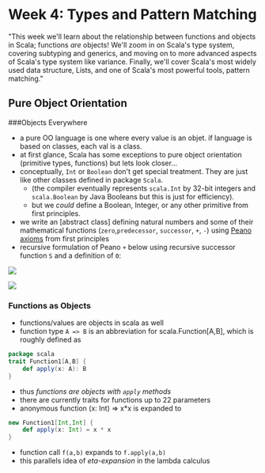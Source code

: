 # Week 4: Types and Pattern Matching

"This week we'll learn about the relationship between functions and objects in Scala; functions *are* objects! We'll zoom in on Scala's type system, covering subtyping and generics, and moving on to more advanced aspects of Scala's type system like variance. Finally, we'll cover Scala's most widely used data structure, Lists, and one of Scala's most powerful tools, pattern matching."

## Pure Object Orientation

###Objects Everywhere

+ a pure OO language is one where every value is an objet. if language is based on classes, each val is a class.
+ at first glance, Scala has some exceptions to pure object orientation (primitive types, functions) but lets look closer...
+ conceptually, ```Int``` or ```Boolean``` don't get special treatment. They are just like other classes defined in package ```Scala```. 
  + (the compiler eventually represents ```scala.Int``` by 32-bit integers and ```scala.Boolean``` by Java Booleans but this is just for efficiency).
  + but we *could* define a Boolean, Integer, or any other primitive from first principles.
+ we write an [abstract class] defining natural numbers and some of their mathematical functions (```zero```,```predecessor```, ```successor```, ```+```, ```-```) using [Peano axioms](https://en.wikipedia.org/wiki/Peano_axioms) from first principles
+ recursive formulation of Peano ```+``` below using recursive successor function ```S``` and a definition of ```0```: 

![](https://wikimedia.org/api/rest_v1/media/math/render/svg/80857d5980826ae352be5a7cd8eb9cb70bdf5843) 

![](https://wikimedia.org/api/rest_v1/media/math/render/svg/8df6ed7e94da6b405e499cd8219faa8ec6f14f68)

### Functions as Objects

+ functions/values are objects in scala as well
+ function type ```A => B``` is an abbreviation for scala.Function[A,B], which is roughly defined as 

```scala
package scala
trait Function1[A,B] {
    def apply(x: A): B
}
```

+ thus *functions are objects with ```apply``` methods*
+ there are currently traits for functions up to 22 parameters
+ anonymous function (x: Int) => x*x is expanded to 

```scala
new Function1[Int,Int] {
    def apply(x: Int) = x * x
}
```

+ function call ```f(a,b)``` expands to ```f.apply(a,b)```
+ this parallels idea of *eta-expansion* in the lambda calculus


